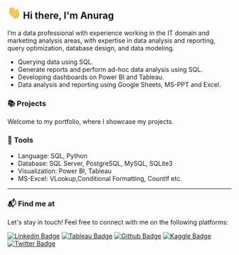 ## <img src="https://github.com/anuragmudgal96/anuragmudgal96/blob/main/wave.gif" width="30px"> Hi there, I'm Anurag

<p>I’m a data professional with experience working in the IT domain and marketing analysis areas, with expertise in data analysis and reporting, query optimization, database design, and data modeling.</p>

- Querying data using SQL.
- Generate reports and perform ad-hoc data analysis using SQL.
- Developing dashboards on Power BI and Tableau.
- Data analysis and reporting using Google Sheets, MS-PPT and Excel.

### 📚 Projects

Welcome to my portfolio, where I showcase my projects.

### :briefcase: Tools

- Language: SQL, Python
- Database: SQL Server, PostgreSQL, MySQL, SQLite3
- Visualization: Power BI, Tableau
- MS-Excel: VLookup,Conditional Formatting, CountIf etc.

----

### 📬 Find me at
Let's stay in touch! Feel free to connect with me on the following platforms:

[![Linkedin Badge](https://img.shields.io/badge/-LinkedIn-blue?style=flat-square&logo=Linkedin&logoColor=white&link=https://www.linkedin.com/in/anurag-mudgal)](https://www.linkedin.com/in/anurag-mudgal)
[![Tableau Badge](http://img.shields.io/badge/-Tableau-orange?style=flat-square&logo=tableau&logoColor=white&link=https://public.tableau.com/profile/anurag.mudgal/)](https://public.tableau.com/profile/anurag.mudgal/)
[![Github Badge](http://img.shields.io/badge/-Github-black?style=flat-square&logo=github&link=https://github.com/anuragmudgal96/)](https://github.com/anuragmudgal96) 
[![Kaggle Badge](https://img.shields.io/badge/-Kaggle-blue?style=flat-square&logo=kaggle&logoColor=white&link=https://www.kaggle.com/anuragmudgal96)](https://www.kaggle.com/anuragmudgal96) 
[![Twitter Badge](https://img.shields.io/twitter/follow/:anurag)](https://x.com/anuragmspeaks) 


